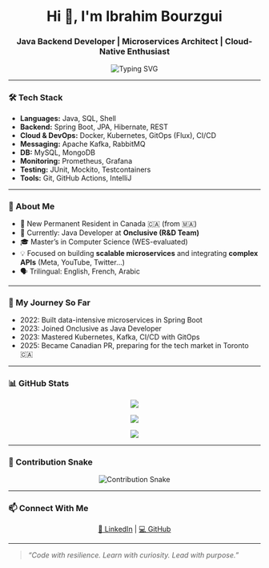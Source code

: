 <h1 align="center">Hi 👋, I'm Ibrahim Bourzgui</h1>
<h3 align="center">Java Backend Developer | Microservices Architect | Cloud-Native Enthusiast</h3>

<p align="center">
  <img src="https://readme-typing-svg.demolab.com?font=Fira+Code&pause=1000&color=36BCF7&width=500&center=true&lines=Java+%7C+Spring+Boot+%7C+Microservices;Kubernetes+%7C+Kafka+%7C+Docker;CI%2FCD+with+Flux+%7C+Prometheus+%7C+REST+APIs;Crafting+Clean+%26+Scalable+Backends" alt="Typing SVG" />
</p>

---

### 🛠️ Tech Stack

- **Languages:** Java, SQL, Shell  
- **Backend:** Spring Boot, JPA, Hibernate, REST  
- **Cloud & DevOps:** Docker, Kubernetes, GitOps (Flux), CI/CD  
- **Messaging:** Apache Kafka, RabbitMQ  
- **DB:** MySQL, MongoDB  
- **Monitoring:** Prometheus, Grafana  
- **Testing:** JUnit, Mockito, Testcontainers  
- **Tools:** Git, GitHub Actions, IntelliJ  

---

### 🧠 About Me

- 🧳 New Permanent Resident in Canada 🇨🇦 (from 🇲🇦)  
- 🏢 Currently: Java Developer at **Onclusive (R&D Team)**  
- 🎓 Master’s in Computer Science (WES-evaluated)  
- 💡 Focused on building **scalable microservices** and integrating **complex APIs** (Meta, YouTube, Twitter...)  
- 🗣️ Trilingual: English, French, Arabic  

---

### 🎯 My Journey So Far

- 2022: Built data-intensive microservices in Spring Boot  
- 2023: Joined Onclusive as Java Developer  
- 2023: Mastered Kubernetes, Kafka, CI/CD with GitOps  
- 2025: Became Canadian PR, preparing for the tech market in Toronto 🇨🇦  

---

### 📊 GitHub Stats

<p align="center">
  <img src="https://github-readme-stats.vercel.app/api?username=ibrahimbourzgui&show_icons=true&theme=tokyonight" />
</p>

<p align="center">
  <img src="https://streak-stats.demolab.com?user=ibrahimbourzgui&theme=tokyonight" />
</p>

<p align="center">
  <img src="https://github-readme-stats.vercel.app/api/top-langs/?username=ibrahimbourzgui&layout=compact&theme=tokyonight" />
</p>

---

### 🐍 Contribution Snake

<p align="center">
  <img src="output/github-contribution-grid-snake.svg" alt="Contribution Snake" />
</p>

---

### 📫 Connect With Me

<p align="center">
  <a href="https://www.linkedin.com/in/ibrahimbourzgui/" target="_blank">🔗 LinkedIn</a> |  
  <a href="https://github.com/ibrahimbourzgui" target="_blank">💻 GitHub</a>
</p>

---

> <em>“Code with resilience. Learn with curiosity. Lead with purpose.”</em>
